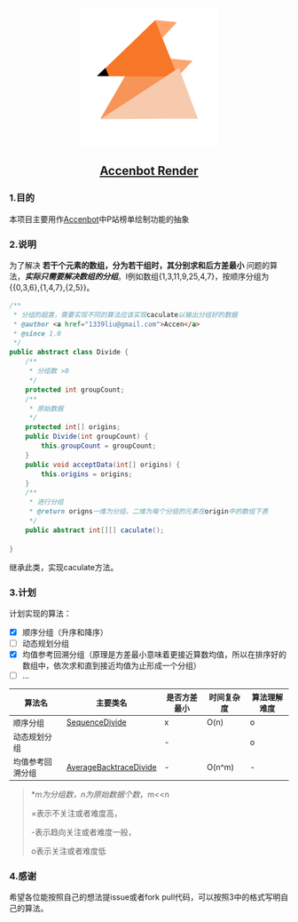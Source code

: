 <div align="center">
<img width="250" src="https://raw.githubusercontent.com/AcceNoi/accenbot/master/accenbot-logo-1.png" alt="logo">
<h2 id="quick-start"><a href="https://github.com/AcceNoi/accenbot-render">Accenbot Render</a></h2>
</div>

### 1.目的

本项目主要用作[Accenbot](https://github.com/AcceNoi/accenbot)中P站榜单绘制功能的抽象

### 2.说明

为了解决 **若干个元素的数组，分为若干组时，其分别求和后方差最小** 问题的算法，***实际只需要解决数组的分组***。l例如数组{1,3,11,9,25,4,7}，按顺序分组为{{0,3,6},{1,4,7},{2,5}}。

```java
/**
 * 分组的超类，需要实现不同的算法应该实现caculate以输出分组好的数据
 * @author <a href="1339liu@gmail.com">Accen</a>
 * @since 1.0
 */
public abstract class Divide {
	/**
	 * 分组数 >0
	 */
	protected int groupCount;
	/**
	 * 原始数据
	 */
	protected int[] origins;
	public Divide(int groupCount) {
		this.groupCount = groupCount;
	}
	public void acceptData(int[] origins) {
		this.origins = origins;
	}
	/**
	 * 进行分组
	 * @return origns一维为分组，二维为每个分组的元素在origin中的数组下表
	 */
	public abstract int[][] caculate();
	
}
```

继承此类，实现caculate方法。

### 3.计划

计划实现的算法：

- [x] 顺序分组（升序和降序）
- [ ] 动态规划分组
- [x] 均值参考回溯分组（原理是方差最小意味着更接近算数均值，所以在排序好的数组中，依次求和直到接近均值为止形成一个分组）
- [ ] ...

| 算法名   | 主要类名                                                     | 是否方差最小 | 时间复杂度 | 算法理解难度 |
| -------- | ------------------------------------------------------------ | ------------ | ---------- | ------------ |
| 顺序分组 | [SequenceDivide](https://github.com/AcceNoi/accenbot-render/blob/main/src/main/java/render/algorithm/SequenceDivide.java) | x           | O(n)       | o           |
|动态规划分组||-||o|
|均值参考回溯分组|[AverageBacktraceDivide](https://github.com/AcceNoi/accenbot-render/blob/main/src/main/java/render/algorithm/AverageBacktraceDivide.java)|-|O(n^m)|-|

>**m为分组数，n为原始数据个数*，m<<n
>
>×表示不关注或者难度高，
>
>-表示趋向关注或者难度一般，
>
>o表示关注或者难度低

### 4.感谢

希望各位能按照自己的想法提issue或者fork pull代码，可以按照3中的格式写明自己的算法。



